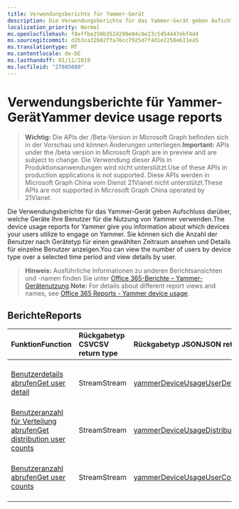 ```yaml
---
title: Verwendungsberichte für Yammer-Gerät
description: Die Verwendungsberichte für das Yammer-Gerät geben Aufschluss darüber, welche Geräte Ihre Benutzer für die Nutzung von Yammer verwenden. Sie können sich die Anzahl der Benutzer nach Gerätetyp für einen gewählten Zeitraum ansehen und Details für einzelne Benutzer anzeigen.
localization_priority: Normal
ms.openlocfilehash: f8effbe250b352d290e04c0e23c5454447ebf4d4
ms.sourcegitcommit: d2b3ca32602ffa76cc7925d7f4d1e2258e611ea5
ms.translationtype: MT
ms.contentlocale: de-DE
ms.lasthandoff: 01/11/2019
ms.locfileid: "27885680"
---
```

# <a name="yammer-device-usage-reports"></a><span data-ttu-id="fe4be-104">Verwendungsberichte für Yammer-Gerät</span><span class="sxs-lookup"><span data-stu-id="fe4be-104">Yammer device usage reports</span></span>

> <span data-ttu-id="fe4be-105">**Wichtig:** Die APIs der /Beta-Version in Microsoft Graph befinden sich in der Vorschau und können Änderungen unterliegen.</span><span class="sxs-lookup"><span data-stu-id="fe4be-105">**Important:** APIs under the /beta version in Microsoft Graph are in preview and are subject to change.</span></span> <span data-ttu-id="fe4be-106">Die Verwendung dieser APIs in Produktionsanwendungen wird nicht unterstützt.</span><span class="sxs-lookup"><span data-stu-id="fe4be-106">Use of these APIs in production applications is not supported.</span></span> <span data-ttu-id="fe4be-107">Diese APIs werden in Microsoft Graph China vom Dienst 21Vianet nicht unterstützt.</span><span class="sxs-lookup"><span data-stu-id="fe4be-107">These APIs are not supported in Microsoft Graph China operated by 21Vianet.</span></span>

<span data-ttu-id="fe4be-108">Die Verwendungsberichte für das Yammer-Gerät geben Aufschluss darüber, welche Geräte Ihre Benutzer für die Nutzung von Yammer verwenden.</span><span class="sxs-lookup"><span data-stu-id="fe4be-108">The device usage reports for Yammer give you information about which devices your users utilize to engage on Yammer.</span></span> <span data-ttu-id="fe4be-109">Sie können sich die Anzahl der Benutzer nach Gerätetyp für einen gewählten Zeitraum ansehen und Details für einzelne Benutzer anzeigen.</span><span class="sxs-lookup"><span data-stu-id="fe4be-109">You can view the number of users by device type over a selected time period and view details by user.</span></span>

> <span data-ttu-id="fe4be-110">**Hinweis:** Ausführliche Informationen zu anderen Berichtsansichten und -namen finden Sie unter [Office 365-Berichte – Yammer-Gerätenutzung](https://support.office.com/client/Yammer-device-usage-b793ffdd-effa-43d0-849a-b1ca2e899f38).</span><span class="sxs-lookup"><span data-stu-id="fe4be-110">**Note:** For details about different report views and names, see [Office 365 Reports - Yammer device usage](https://support.office.com/client/Yammer-device-usage-b793ffdd-effa-43d0-849a-b1ca2e899f38).</span></span>

## <a name="reports"></a><span data-ttu-id="fe4be-111">Berichte</span><span class="sxs-lookup"><span data-stu-id="fe4be-111">Reports</span></span>

| <span data-ttu-id="fe4be-112">Funktion</span><span class="sxs-lookup"><span data-stu-id="fe4be-112">Function</span></span>                                 | <span data-ttu-id="fe4be-113">Rückgabetyp CSV</span><span class="sxs-lookup"><span data-stu-id="fe4be-113">CSV return type</span></span> | <span data-ttu-id="fe4be-114">Rückgabetyp JSON</span><span class="sxs-lookup"><span data-stu-id="fe4be-114">JSON return type</span></span>                         | <span data-ttu-id="fe4be-115">Beschreibung</span><span class="sxs-lookup"><span data-stu-id="fe4be-115">Description</span></span>                              |
| :--------------------------------------- | :-------------- | :--------------------------------------- | ---------------------------------------- |
| [<span data-ttu-id="fe4be-116">Benutzerdetails abrufen</span><span class="sxs-lookup"><span data-stu-id="fe4be-116">Get user detail</span></span>](../api/reportroot-getyammerdeviceusageuserdetail.md) | <span data-ttu-id="fe4be-117">Stream</span><span class="sxs-lookup"><span data-stu-id="fe4be-117">Stream</span></span>          | [<span data-ttu-id="fe4be-118">yammerDeviceUsageUserDetail</span><span class="sxs-lookup"><span data-stu-id="fe4be-118">yammerDeviceUsageUserDetail</span></span>](../resources/yammerdeviceusageuserdetail.md) | <span data-ttu-id="fe4be-119">Rufen Sie Details zur Yammer-Gerätenutzung nach Benutzer ab.</span><span class="sxs-lookup"><span data-stu-id="fe4be-119">Get details about Yammer device usage by user.</span></span> |
| [<span data-ttu-id="fe4be-120">Benutzeranzahl für Verteilung abrufen</span><span class="sxs-lookup"><span data-stu-id="fe4be-120">Get distribution user counts</span></span>](../api/reportroot-getyammerdeviceusagedistributionusercounts.md) | <span data-ttu-id="fe4be-121">Stream</span><span class="sxs-lookup"><span data-stu-id="fe4be-121">Stream</span></span>          | [<span data-ttu-id="fe4be-122">yammerDeviceUsageDistributionUserCounts</span><span class="sxs-lookup"><span data-stu-id="fe4be-122">yammerDeviceUsageDistributionUserCounts</span></span>](../resources/yammerdeviceusagedistributionusercounts.md) | <span data-ttu-id="fe4be-123">Erhalten Sie die Anzahl der Benutzer nach Gerätetyp.</span><span class="sxs-lookup"><span data-stu-id="fe4be-123">Get the number of users by device type.</span></span>  |
| [<span data-ttu-id="fe4be-124">Benutzeranzahl abrufen</span><span class="sxs-lookup"><span data-stu-id="fe4be-124">Get user counts</span></span>](../api/reportroot-getyammerdeviceusageusercounts.md) | <span data-ttu-id="fe4be-125">Stream</span><span class="sxs-lookup"><span data-stu-id="fe4be-125">Stream</span></span>          | [<span data-ttu-id="fe4be-126">yammerDeviceUsageUserCounts</span><span class="sxs-lookup"><span data-stu-id="fe4be-126">yammerDeviceUsageUserCounts</span></span>](../resources/yammerdeviceusageusercounts.md) | <span data-ttu-id="fe4be-127">Erhalten Sie die Anzahl der täglichen Benutzer nach Gerätetyp.</span><span class="sxs-lookup"><span data-stu-id="fe4be-127">Get the number of daily users by device type.</span></span> |
